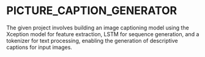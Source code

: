 # PICTURE_CAPTION_GENERATOR
The given project involves building an image captioning model using the Xception model for feature extraction, LSTM for sequence generation, and a tokenizer for text processing, enabling the generation of descriptive captions for input images.
